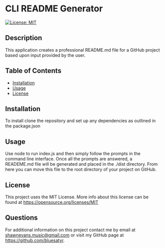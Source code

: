 # CLI README Generator

[![License: MIT](https://img.shields.io/badge/License-MIT-yellow.svg)](https://opensource.org/licenses/MIT)

## Description

This application creates a professional README.md file for a GitHub project based upon input provided by the user.

## Table of Contents 

* [Installation](#installation)
* [Usage](#usage)
* [License](#license)


## Installation

To install clone the repository and set up any dependencies as outlined in the package.json

## Usage

Use node to run index.js and then simply follow the prompts in the command line interface. Once all the prompts are answered, a READEME.md file will be generated and placed in the ./dist directory. From here you can move this file to the root directory of your project on GitHub.


## License

This project uses the MIT License. More info about this license can be found at https://opensource.org/licenses/MIT
    
## Questions

For additional information on this project contact me by email at shawnevans.music@gmail.com or visit my GitHub page at https://github.com/bluesatyr.